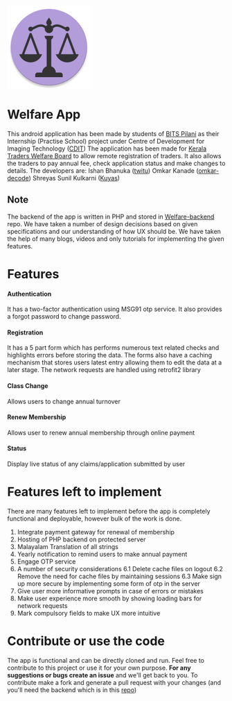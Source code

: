 ![logo](./app/src/main/res/mipmap-xxxhdpi/ic_launcher_round.png?raw=true "welfare app logo")
# Welfare App
This android application has been made by students of [BITS Pilani](http://www.bits-pilani.ac.in/) as their Internship (Practise School) project under Centre of Development for Imaging Technology ([CDIT](http://cdit.org))
The application has been made for [Kerala Traders Welfare Board](https://kerala.gov.in/welfare-fund-boards) to allow remote registration of traders. It also allows the traders to pay annual fee, check application status and make changes to details.
The developers are:
Ishan Bhanuka ([twitu](https://github.com/twitu))
Omkar Kanade ([omkar-decode](https://github.com/omkar-decode))
Shreyas Sunil Kulkarni ([Kuyas](https://github.com/Kuyas))

## Note
The backend of the app is written in PHP and stored in [Welfare-backend](https://github.com/Kuyas/Welfare-backend) repo. We have taken a number of design decisions based on given specifications and our understanding of how UX should be. We have taken the help of many blogs, videos and only tutorials for implementing the given features.

# Features
#### Authentication
It has a two-factor authentication using MSG91 otp service. It also provides a forgot password to change password.

#### Registration
It has a 5 part form which has performs numerous text related checks and highlights errors before storing the data. The forms also have a caching mechanism that stores users latest entry allowing them to edit the data at a later stage. The network requests are handled using retrofit2 library

#### Class Change
Allows users to change annual turnover

#### Renew Membership
Allows user to renew annual membership through online payment

#### Status
Display live status of any claims/application submitted by user

# Features left to implement
There are many features left to implement before the app is completely functional and deployable, however bulk of the work is done.
1. Integrate payment gateway for renewal of membership
2. Hosting of PHP backend on protected server
3. Malayalam Translation of all strings
4. Yearly notification to remind users to make annual payment
5. Engage OTP service
6. A number of security considerations
6.1 Delete cache files on logout
6.2 Remove the need for cache files by maintaining sessions
6.3 Make sign up more secure by implementing some form of otp in the server
7. Give user more informative prompts in case of errors or mistakes
8. Make user experience more smooth by showing loading bars for network requests
9. Mark compulsory fields to make UX more intuitive

# Contribute or use the code
The app is functional and can be directly cloned and run. Feel free to contribute to this project or use it for your own purpose. **For any suggestions or bugs create an issue** and we'll get back to you. To contribute make a fork and generate a pull request with your changes (and you'll need the backend which is in this [repo](https://github.com/Kuyas/Welfare-backend))

